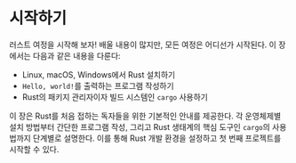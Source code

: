# 시작하기

러스트 여정을 시작해 보자! 배울 내용이 많지만, 모든 여정은 어디선가 시작된다. 이 장에서는 다음과 같은 내용을 다룬다:

- Linux, macOS, Windows에서 Rust 설치하기
- `Hello, world!`를 출력하는 프로그램 작성하기
- Rust의 패키지 관리자이자 빌드 시스템인 `cargo` 사용하기

이 장은 Rust를 처음 접하는 독자들을 위한 기본적인 안내를 제공한다. 각 운영체제별 설치 방법부터 간단한 프로그램 작성, 그리고 Rust 생태계의 핵심 도구인 `cargo`의 사용법까지 단계별로 설명한다. 이를 통해 Rust 개발 환경을 설정하고 첫 번째 프로젝트를 시작할 수 있다.


